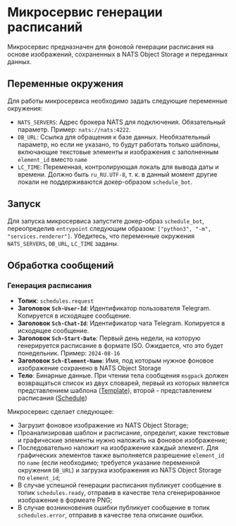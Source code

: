 # Микросервис генерации расписаний

Микросервис предназначен для фоновой генерации расписания на основе изображений, сохраненных в NATS Object Storage и переданных данных.


## Переменные окружения

Для работы микросервиса необходимо задать следующие переменные окружения:

- `NATS_SERVERS`: Адрес брокера NATS для подключения. Обязательный параметр. Пример: `nats://nats:4222`.
- `DB_URL`: Ссылка для обращения к базе данных. Необязательный параметр, но если не указано, то будут работать только шаблоны, включающие текстовые элементы и изображения с заполненным `element_id` вместо `name`
- `LC_TIME`: Переменная, контролирующая локаль для вывода даты и времени. Должно быть `ru_RU.UTF-8`, т. к. в данный момент другие локали не поддерживаются докер-образом `schedule_bot`.


## Запуск

Для запуска микросервиса запустите докер-образ `schedule_bot`, переопределив `entrypoint` следующим образом: `["python3", "-m", "services.renderer"]`.
Убедитесь, что переменные окружения `NATS_SERVERS`, `DB_URL`, `LC_TIME` заданы.


## Обработка сообщений

### Генерация расписания

- **Топик**: `schedules.request`
- **Заголовок `Sch-User-Id`**: Идентификатор пользователя Telegram. Копируется в исходящее сообщение.
- **Заголовок `Sch-Chat-Id`**: Идентификатор чата Telegram. Копируется в исходящее сообщение.
- **Заголовок `Sch-Start-Date`**: Первый день недели, на которую генерируется расписание в формате ISO. Ожидается, что это будет понедельник. Пример: `2024-08-16`
- **Заголовок `Sch-Element-Name`**: Имя, под которым нужное фоновое изображение сохранено в NATS Object Storage
- **Тело**: Бинарные данные. При чтении тела сообщения `msgpack` должен возвращаться список из двух словарей, первый из которых является представлением шаблона ([Template](templates.py)), второй - представлением расписания ([Schedule](weekdays.py))

Микросервис сделает следующее:
- Загрузит фоновое изображение из NATS Object Storage;
- Проанализировав шаблон и расписание, определит, какие текстовые и графические элементы нужно наложить на фоновое изображение;
- Последовательно наложит на изображение каждый элемент. Для графических элементов также выполняется разрешение `element_id` по `name` (если необходимо; требуется указание переменной окружения `DB_URL`) и загрузка изображения из NATS Object Storage по `element_id`;
- В случае успешной генерации расписания публикует сообщение в топик `schedules.ready`, отправив в качестве тела сгенерированное изображение в формеате PNG;
- В случае возникновения ошибки публикует сообщение в топик `schedules.error`, отправив в качестве тела описание ошибки.
